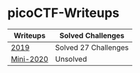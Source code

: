 # picoCTF-Writeups

| Writeups                                                                             | Solved Challenges    |
| ------------------------------------------------------------------------------------ | -------------------- |
| [2019](https://github.com/m14isme/picoCTF-Writeups/tree/main/picoCTF-2019)           | Solved 27 Challenges |
| [Mini-2020](https://github.com/m14isme/picoCTF-Writeups/tree/main/picoCTF-Mini-2020) | Unsolved             |

